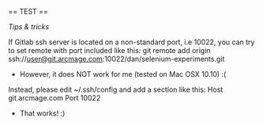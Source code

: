 == TEST ==

*Tips & tricks*

If Gitlab ssh server is located on a non-standard port, i.e 10022, you can try to set remote with port included like this:
    git remote add origin ssh://user@git.arcmage.com:10022/dan/selenium-experiments.git
- However, it does NOT work for me (tested on Mac OSX 10.10) :(

Instead, please edit ~/.ssh/config and add a section like this:
Host git.arcmage.com
    Port 10022

- That works! :)
